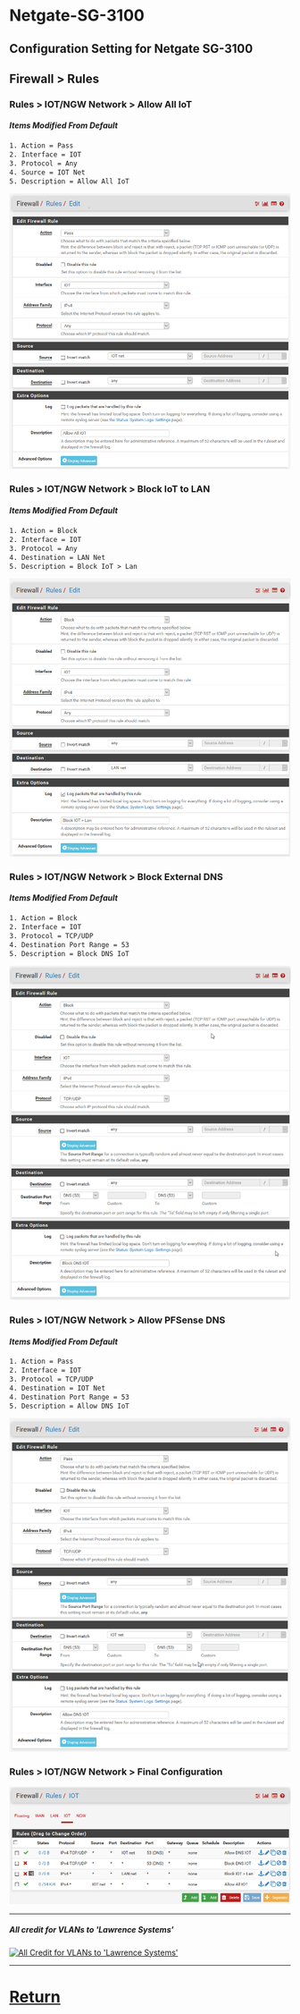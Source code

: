 
# Netgate-SG-3100

## Configuration Setting for Netgate SG-3100

## **Firewall > Rules**

### **Rules > IOT/NGW Network > Allow All IoT**

#### *Items Modified From Default*
    1. Action = Pass
    2. Interface = IOT
    3. Protocol = Any
    4. Source = IOT Net
    5. Description = Allow All IoT


![SG-3100 Firewall > Rules > IOT > ALLow ALL](images/Firewall_Rules_Vlan_IOT_Allow_All.png)

### **Rules > IOT/NGW Network > Block IoT to LAN**

#### *Items Modified From Default*
    1. Action = Block
    2. Interface = IOT
    3. Protocol = Any
    4. Destination = LAN Net
    5. Description = Block IoT > Lan


![SG-3100 Firewall > Rules > IOT > Block IoT to Lan](images/Firewall_Rules_Vlan_IOT_Block_IOT_Lan.png)

### **Rules > IOT/NGW Network > Block External DNS**

#### *Items Modified From Default*
    1. Action = Block
    2. Interface = IOT
    3. Protocol = TCP/UDP
    4. Destination Port Range = 53 
    5. Description = Block DNS IoT


![SG-3100 Firewall > Rules > IOT > Block External DNS](images/Firewall_Rules_Vlan_IOT_Block_Dns.png)

### **Rules > IOT/NGW Network > Allow PFSense DNS**

#### *Items Modified From Default*
    1. Action = Pass
    2. Interface = IOT
    3. Protocol = TCP/UDP
    4. Destination = IOT Net
    4. Destination Port Range = 53 
    5. Description = Allow DNS IoT


![SG-3100 Firewall > Rules > IOT > Allow PFSense DNS](images/Firewall_Rules_Vlan_IOT_Allow_Dns.png)

### **Rules > IOT/NGW Network > Final Configuration**

![SG-3100 Firewall > Rules > IOT ](images/Firewall_Rules_Vlan_IOT_Final.png)

---

##### All credit for VLANs to 'Lawrence Systems'

[![All Credit for VLANs to 'Lawrence Systems'](https://img.youtube.com/vi/b2w1Ywt081o/0.jpg)](https://www.youtube.com/watch?v=b2w1Ywt081o)

---

# [Return](../README.md)